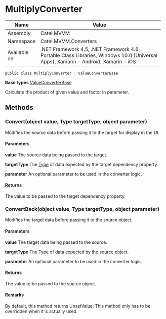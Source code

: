 

# MultiplyConverter

Name|Value
---|---
Assembly|Catel.MVVM
Namespace|Catel.MVVM.Converters
Available on|.NET Framework 4.5, .NET Framework 4.6, Portable Class Libraries, Windows 10.0 (Universal Apps), Xamarin - Android, Xamarin - iOS

```
public class MultiplyConverter : ValueConverterBase
```

**Base types**
[ValueConverterBase](/Catel.MVVM\Catel\MVVM\Converters\ValueConverterBase.md)


Calculate the product of given value and factor in parameter.



## Methods

### Convert(object value, Type targetType, object parameter)

Modifies the source data before passing it to the target for display in the UI.

#### Parameters

**value**
The source data being passed to the target.

**targetType**
The [Type](#) of data expected by the target dependency property.

**parameter**
An optional parameter to be used in the converter logic.

#### Returns

The value to be passed to the target dependency property.



### ConvertBack(object value, Type targetType, object parameter)

Modifies the target data before passing it to the source object.

#### Parameters

**value**
The target data being passed to the source.

**targetType**
The [Type](#) of data expected by the source object.

**parameter**
An optional parameter to be used in the converter logic.

#### Returns

The value to be passed to the source object.

#### Remarks

By default, this method returns UnsetValue. This method only has
    to be overridden when it is actually used.



